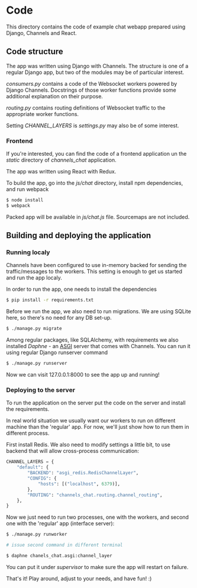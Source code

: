 # Code

This directory contains the code of example chat webapp prepared using
Django, Channels and React.

## Code structure

The app was written using Django with Channels. The structure is one of
a regular Django app, but two of the modules may be of particular
interest.

_consumers.py_ contains a code of the Websocket workers powered by 
Django Channels. Docstrings of those worker functions provide
some additional explanation on their purpose.

_routing.py_ contains routing definitions of Websocket traffic 
to the appropriate worker functions.

Setting _CHANNEL_LAYERS_ is _settings.py_ may also be of some interest.

### Frontend

If you're interested, you can find the code of a frontend application
un the _static_ directory of _channels_chat_ application.

The app was written using React with Redux.

To build the app, go into the _js/chat_ directory, install npm
dependencies, and run webpack

```bash
$ node install
$ webpack
```

Packed app will be available in _js/chat.js_ file. Sourcemaps are not 
included.

## Building and deploying the application

### Running localy

Channels have been configured to use in-memory backed for sending
the traffic/messages to the workers. This setting is enough to get
us started and run the app localy.

In order to run the app, one needs to install the dependencies

```bash
$ pip install -r requirements.txt
```

Before we run the app, we also need to run migrations. We are using
SQLite here, so there's no need for any DB set-up.

```bash
$ ./manage.py migrate
```

Among regular packages, like SQLAlchemy, with requirements we also 
installed _Daphne_ - an [ASGI](https://channels.readthedocs.io/en/stable/asgi.html)
server that comes with Channels. You can run it using regular Django
runserver command

```bash
$ ./manage.py runserver
```

Now we can visit 127.0.0.1:8000 to see the app up and running!

### Deploying to the server

To run the application on the server put the code on the server and
install the requirements. 

In real world situation we usually want our workers to run on different
machine than the 'regular' app. For now, we'll just show how to run them
in different process.

First install Redis. We also need to modify settings a little bit, to 
use backend that will allow cross-process communication:

```python
CHANNEL_LAYERS = {
    "default": {
        "BACKEND": "asgi_redis.RedisChannelLayer",
        "CONFIG": {
            "hosts": [("localhost", 6379)],
        },
        "ROUTING": "channels_chat.routing.channel_routing",
    },
}
```

Now we just need to run two processes, one with the workers, and second
one with the 'regular' app (interface server):

```bash
$ ./manage.py runworker

# issue second command in different terminal

$ daphne chanels_chat.asgi:channel_layer
```

You can put it under _supervisor_ to make sure the app will restart on
failure.

That's it! Play around, adjust to your needs, and have fun! :)
